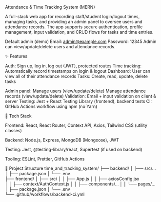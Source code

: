 Attendance & Time Tracking System (MERN)

A full-stack web app for recording staff/student login/logout times, managing tasks, and providing an admin panel to oversee users and attendance records. The app supports secure authentication, profile management, input validation, and CRUD flows for tasks and time entries.

Default admin (demo)
Email: admin@example.com
Password: 12345
Admin can view/update/delete users and attendance records.

✨ Features

Auth: Sign up, log in, log out (JWT), protected routes
Time tracking: Automatically record timestamps on login & logout
Dashboard: User can view all of their attendance records
Tasks: Create, read, update, delete tasks

Admin panel:
Manage users (view/update/delete)
Manage attendance records (view/update/delete)
Validation: Email + input validation on client & server
Testing: Jest + React Testing Library (frontend), backend tests
CI: GitHub Actions workflow using npm (no Yarn)

🧱 Tech Stack

Frontend: React, React Router, Context API, Axios, Tailwind CSS (utility classes)

Backend: Node.js, Express, MongoDB (Mongoose), JWT

Testing: Jest, @testing-library/react, Supertest (if used on backend)

Tooling: ESLint, Prettier, GitHub Actions

📁 Project Structure
time_and_tracking_system/
├── backend/
│   ├── src/…                 
│   ├── package.json
│   └── .env                 
├── frontend/
│   ├── src/
│   │   ├── App.js
│   │   ├── axiosConfig.jsx   
│   │   ├── context/AuthContext.js
│   │   ├── components/…
│   │   └── pages/…           
│   ├── package.json
│   └── .env                  
└── .github/workflows/backend-ci.yml